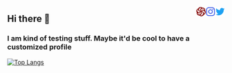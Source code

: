 <a href="https://twitter.com/kyam888" target="blank"><img align="right" src="icons/twitter.svg" alt="twitter" width="22px" /></a>
<a href="https://instagram.com/kyam888" target="blank"><img align="right" src="icons/instagram.svg" alt="instagram" width="22px" /></a>
<a href="https://www.codewars.com/users/maykcaldas" target="blank"><img align="right" src="icons/codewars.svg" alt="codewars" width="22px" /></a>

## Hi there 👋

### I am kind of testing stuff. Maybe it'd be cool to have a customized profile

[![Top Langs](https://github-readme-stats.vercel.app/api/top-langs/?username=maykcaldas&layout=compact)](https://github.com/maykcaldas/github-readme-stats)

<!--
**maykcaldas/maykcaldas** is a ✨ _special_ ✨ repository because its `README.md` (this file) appears on your GitHub profile.

Here are some ideas to get you started:

- 🔭 I’m currently working on ...
- 🌱 I’m currently learning ...
- 👯 I’m looking to collaborate on ...
- 🤔 I’m looking for help with ...
- 💬 Ask me about ...
- 📫 How to reach me: ...
- 😄 Pronouns: ...
- ⚡ Fun fact: ...
-->
